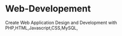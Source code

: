 # Web-Developement
Create Web Application Design and Development with PHP,HTML,Javascript,CSS,MySQL,
